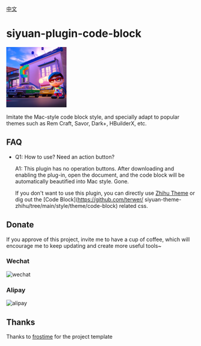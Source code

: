 [中文](README_zh_CN.md)

# siyuan-plugin-code-block

<img src="./icon.png" width="160" height="160" alt="icon">

Imitate the Mac-style code block style, and specially adapt to popular themes such as Rem Craft, Savor, Dark+, HBuilderX, etc.️

## FAQ

* Q1: How to use? Need an action button?

  A1: This plugin has no operation buttons. After downloading and enabling the plug-in, open the document, and the code block will be automatically beautified into Mac style. Gone.

  If you don't want to use this plugin, you can directly use [Zhihu Theme](https://github.com/terwer/siyuan-theme-zhihu) or dig out the [Code Block](https://github.com/terwer/ siyuan-theme-zhihu/tree/main/style/theme/code-block) related css.

## Donate

If you approve of this project, invite me to have a cup of coffee, which will encourage me to keep updating and create
more useful tools~

### Wechat

<div>
<img src="https://static-rs-terwer.oss-cn-beijing.aliyuncs.com/donate/wechat.jpg" alt="wechat" style="width:280px;height:375px;" />
</div>

### Alipay

<div>
<img src="https://static-rs-terwer.oss-cn-beijing.aliyuncs.com/donate/alipay.jpg" alt="alipay" style="width:280px;height:375px;" />
</div>

## Thanks

Thanks to [frostime](https://github.com/siyuan-note/plugin-sample-vite-svelte) for the project template